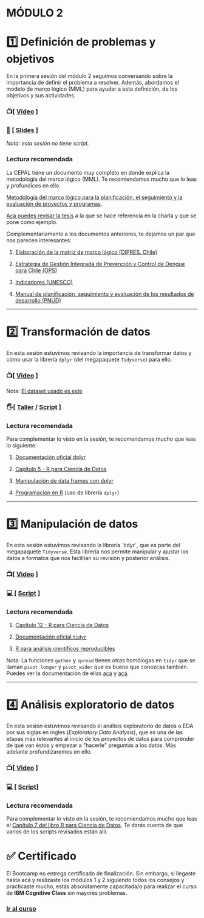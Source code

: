 # MÓDULO 2

# :one: **Definición de problemas y objetivos**

En la primera sesión del módulo 2 seguimos conversando sobre la importancia de definir el problema a resolver. Además, abordamos el modelo de marco lógico (MML) para ayudar a esta definición, de los objetivos y sus actividades.

### :tv:[ [Video](https://youtu.be/fu0vGLGvr0Y) ]

### :closed_book: [ [Slides](https://github.com/opensaludlab/ciencia_datos/blob/main/modulo2/Sesion_1.pdf) ]

*Nota: esta sesión no tiene script.*

### Lectura recomendada

La CEPAL tiene un documento muy completo en donde explica la metodología del marco lógico (MML). Te recomiendamos mucho que lo leas y profundices en ello.

[Metodología del marco lógico para la planificación, el seguimiento y la evaluación de proyectos y programas](https://repositorio.cepal.org/bitstream/handle/11362/5607/S057518_es.pdf).

[Acá puedes revisar la tesis](http://cybertesis.uach.cl/tesis/uach/2017/bpmr457p/doc/bpmr457p.pdf) a la que se hace referencia en la charla y que se pone como ejemplo.

Complementariamente a los documentos anteriores, te dejamos un par que nos parecen interesantes:

1.  [Elaboración de la matriz de marco lógico (DIPRES. Chile)](https://www.dipres.gob.cl/598/articles-140852_doc_pdf.pdf)

2.  [Estrategia de Gestión Integrada de Prevención y Control de Dengue para Chile (OPS)](https://www.paho.org/es/node/38615)

3.  [Indicadores (UNESCO)](https://es.unesco.org/creativity/sites/creativity/files/iucd_manual_metodologico_1.pdf)

4.  [Manual de planificación, seguimiento y evaluación de los resultados de desarrollo (PNUD)](https://www.undp.org/content/dam/undp/documents/evaluation/handbook/spanish/documents/manual_completo.pdf)

------------------------------------------------------------------------

# :two: **Transformación de datos**

En esta sesión estuvimos revisando la importancia de transformar datos y cómo usar la librería `dplyr` (del megapaquete `Tidyverse`) para ello.

### :tv:[ [Video](https://youtu.be/vIErcXee7hE) ]

Nota: [El dataset usado es este](https://github.com/MinCiencia/Datos-COVID19/blob/master/output/producto2/2020-12-28-CasosConfirmados.csv)

### :raised_hand_with_fingers_splayed:[ [Taller](https://youtu.be/Y2dD3ie8PiQ) / [Script](https://github.com/opensaludlab/ciencia_datos/blob/main/modulo2/workshop_dplyr.R) ]

### Lectura recomendada

Para complementar lo visto en la sesión, te recomendamos mucho que leas lo siguiente:

1.  [Documentación oficial dplyr](https://dplyr.tidyverse.org/)

2.  [Capítulo 5 - R para Ciencia de Datos](https://es.r4ds.hadley.nz/transform.html)

3.  [Manipulación de data frames con dplyr](https://swcarpentry.github.io/r-novice-gapminder-es/13-dplyr/)

4.  [Programación en R](https://rsanchezs.gitbooks.io/rprogramming/content/chapter9/dplyr.html) (uso de librería `dplyr`)

------------------------------------------------------------------------

# :three: **Manipulación de datos**

En esta sesión estuvimos revisando la librería \`tidyr\`, que es parte del megapaquete `Tidyverse`. Esta librería nos permite manipular y ajustar los datos a formatos que nos facilitan su revisión y posterior análisis.

### :tv:[ [Video](https://youtu.be/hveAdbE92G0) ]

### :computer: [ [Script](https://github.com/opensaludlab/ciencia_datos/blob/main/modulo2/Limpieza_datos.R) ]

### Lectura recomendada

1.  [Capítulo 12 - R para Ciencia de Datos](https://r4ds-en-espaniol.netlify.app/datos-ordenados.html)

2.  [Documentación oficial `tidyr`](https://tidyr.tidyverse.org/)

3.  [R para análisis científicos reproducibles](https://swcarpentry.github.io/r-novice-gapminder-es/14-tidyr/)

Nota: La funciones `gather` y `spread` tienen otras homólogas en `tidyr` que se llaman `pivot_longer` y `pivot_wider` que es bueno que conozcas también. Puedes ver la documentación de ellas [acá](https://tidyr.tidyverse.org/reference/pivot_longer.html) y [acá](https://tidyr.tidyverse.org/reference/pivot_wider.html).

------------------------------------------------------------------------

# :four: **Análisis exploratorio de datos**

En esta sesión estuvimos revisando el análisis exploratorio de datos o EDA por sus siglas en ingles (*Exploratory Data Analysis*), que es una de las etapas más relevantes al inicio de los proyectos de datos para comprender de qué van éstos y empezar a "hacerle" preguntas a los datos. Más adelante profundizaremos en ello.

### :tv:[ [Video](https://youtu.be/ep_HvRxefck) ]

### :computer: [ [Script](https://github.com/opensaludlab/ciencia_datos/blob/main/modulo2/Analisis_exploratorio_datos_EDA.R)]

### Lectura recomendada

Para complementar lo visto en la sesión, te recomiendamos mucho que leas el [Capítulo 7 del libro R para Ciencia de Datos](https://r4ds-en-espaniol.netlify.app/an%C3%A1lisis-exploratorio-de-datos-eda.html). Te darás cuenta de que varios de los scripts revisados están allí.

# :white_check_mark: Certificado

El Bootcamp no entrega certificado de finalización. Sin embargo, si llegaste hasta acá y realizaste los módulos 1 y 2 siguiendo todos los consejos y practicaste mucho, estás absolútamente capacitada/o para realizar el curso de **IBM Cognitive Class** sin mayores problemas.

### [Ir al curso](https://cognitiveclass.ai/courses/r-101)
